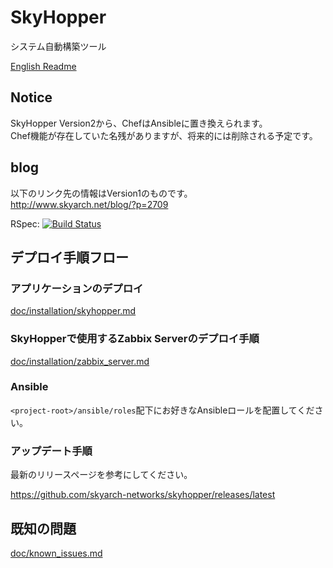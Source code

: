 # SkyHopper
システム自動構築ツール

[English Readme](README_EN.md)

## Notice
SkyHopper Version2から、ChefはAnsibleに置き換えられます。  
Chef機能が存在していた名残がありますが、将来的には削除される予定です。

## blog
以下のリンク先の情報はVersion1のものです。  
http://www.skyarch.net/blog/?p=2709

RSpec: [![Build Status](https://travis-ci.org/skyarch-networks/skyhopper.svg?branch=master)](https://travis-ci.org/skyarch-networks/skyhopper)

## デプロイ手順フロー

### アプリケーションのデプロイ

[doc/installation/skyhopper.md](doc/installation/skyhopper.md)

### SkyHopperで使用するZabbix Serverのデプロイ手順

[doc/installation/zabbix_server.md](doc/installation/zabbix_server.md)


### Ansible
`<project-root>/ansible/roles`配下にお好きなAnsibleロールを配置してください。

### アップデート手順

最新のリリースページを参考にしてください。

https://github.com/skyarch-networks/skyhopper/releases/latest

## 既知の問題

[doc/known_issues.md](doc/known_issues.md)
